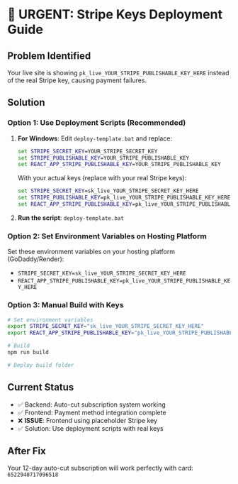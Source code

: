 # 🚨 URGENT: Stripe Keys Deployment Guide

## Problem Identified
Your live site is showing `pk_live_YOUR_STRIPE_PUBLISHABLE_KEY_HERE` instead of the real Stripe key, causing payment failures.

## Solution

### Option 1: Use Deployment Scripts (Recommended)

1. **For Windows**: Edit `deploy-template.bat` and replace:
   ```bat
   set STRIPE_SECRET_KEY=YOUR_STRIPE_SECRET_KEY
   set STRIPE_PUBLISHABLE_KEY=YOUR_STRIPE_PUBLISHABLE_KEY
   set REACT_APP_STRIPE_PUBLISHABLE_KEY=YOUR_STRIPE_PUBLISHABLE_KEY
   ```
   
   With your actual keys (replace with your real Stripe keys):
   ```bat
   set STRIPE_SECRET_KEY=sk_live_YOUR_STRIPE_SECRET_KEY_HERE
   set STRIPE_PUBLISHABLE_KEY=pk_live_YOUR_STRIPE_PUBLISHABLE_KEY_HERE
   set REACT_APP_STRIPE_PUBLISHABLE_KEY=pk_live_YOUR_STRIPE_PUBLISHABLE_KEY_HERE
   ```

2. **Run the script**: `deploy-template.bat`

### Option 2: Set Environment Variables on Hosting Platform

Set these environment variables on your hosting platform (GoDaddy/Render):

- `STRIPE_SECRET_KEY=sk_live_YOUR_STRIPE_SECRET_KEY_HERE`
- `REACT_APP_STRIPE_PUBLISHABLE_KEY=pk_live_YOUR_STRIPE_PUBLISHABLE_KEY_HERE`

### Option 3: Manual Build with Keys

```bash
# Set environment variables
export STRIPE_SECRET_KEY="sk_live_YOUR_STRIPE_SECRET_KEY_HERE"
export REACT_APP_STRIPE_PUBLISHABLE_KEY="pk_live_YOUR_STRIPE_PUBLISHABLE_KEY_HERE"

# Build
npm run build

# Deploy build folder
```

## Current Status
- ✅ Backend: Auto-cut subscription system working
- ✅ Frontend: Payment method integration complete  
- ❌ **ISSUE**: Frontend using placeholder Stripe key
- ✅ Solution: Use deployment scripts with real keys

## After Fix
Your 12-day auto-cut subscription will work perfectly with card: `6522940717096518`
